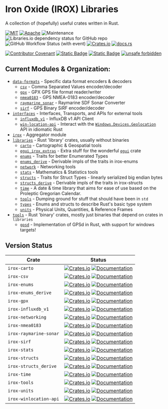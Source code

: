 Iron Oxide (IROX) Libraries
=============================
A collection of (hopefully) useful crates written in Rust.

[![MIT](https://img.shields.io/badge/license-MIT-blue.svg)](https://github.com/spmadden/irox/blob/master/LICENSE)
[![Apache](https://img.shields.io/badge/license-Apache-blue.svg)](https://github.com/spmadden/irox/blob/master/LICENSE-APACHE)
![Maintenance](https://img.shields.io/maintenance/yes/2023)
![Libraries.io dependency status for GitHub repo](https://img.shields.io/librariesio/github/spmadden/irox)
![GitHub Workflow Status (with event)](https://img.shields.io/github/actions/workflow/status/spmadden/irox/rust.yml)
[![Crates.io](https://img.shields.io/crates/v/irox)](https://crates.io/crates/irox/)
[![docs.rs](https://img.shields.io/docsrs/irox/latest)](https://docs.rs/irox/latest/irox/)

[![Contributor Covenant](https://img.shields.io/badge/Contributor%20Covenant-2.1-4baaaa.svg)](https://github.com/spmadden/irox/blob/master/CODE_OF_CONDUCT.md)
[![Static Badge](https://img.shields.io/badge/semver-2.0-blue)](https://semver.org/spec/v2.0.0.html)
[![Static Badge](https://img.shields.io/badge/conventional--commits-1.0-pink)](https://www.conventionalcommits.org/en/v1.0.0/)
[![unsafe forbidden](https://img.shields.io/badge/unsafe-forbidden-success.svg)](https://github.com/rust-secure-code/safety-dance/)

Current Modules & Organization:
-----------------

* [`data-formats`](https://github.com/spmadden/irox/blob/master/data-formats) - Specific data format encoders & decoders
    * [`csv`](https://github.com/spmadden/irox/blob/master/data-formats/csv) - Comma Separated Values encoder/decoder
    * [`gpx`](https://github.com/spmadden/irox/blob/master/data-formats/gpx) - GPX GPS file format reader/writer
    * [`nmea0183`](https://github.com/spmadden/irox/blob/master/data-formats/nmea0183) - GPS NMEA-0183 encoder/decoder
    * [`raymarine_sonar`](https://github.com/spmadden/irox/blob/master/data-formats/raymarine_sonar) - Raymarine SDF
      Sonar Converter
    * [`sirf`](https://github.com/spmadden/irox/blob/master/data-formats/sirf) - GPS Binary SiRF encoder/decoder
* [`interfaces`](https://github.com/spmadden/irox/blob/master/interfaces) - Interfaces, Transports, and APIs for
  external tools
    * [`influxdb_v1`](https://github.com/spmadden/irox/blob/master/interfaces/influxdb_v1) - InfluxDB v1 API Client
    * [`win-location-api`](https://github.com/spmadden/irox/blob/master/interfaces/win-location-api) - Interact with
      the [`Windows.Devices.Geolocation`](https://learn.microsoft.com/en-us/uwp/api/windows.devices.geolocation) API in
      idiomatic Rust
* [`irox`](https://github.com/spmadden/irox/blob/master/irox) - Aggregator module
* [`libraries`](https://github.com/spmadden/irox/blob/master/libraries) - Rust 'library' crates, usually without
  binaries
    * [`carto`](https://github.com/spmadden/irox/blob/master/libraries/carto) - Cartographic & Geospatial tools
    * [`egui_irox_extras`](https://github.com/spmadden/irox/blob/master/libraries/egui_extras) - Extra stuff for the
      wonderful [`egui`](https://github.com/emilk/egui) crate
    * [`enums`](https://github.com/spmadden/irox/blob/master/libraries/enums) - Traits for better Enumerated Types
    * [`enums_derive`](https://github.com/spmadden/irox/blob/master/libraries/enums_derive) - Derivable impls of the
      traits in irox-enums
    * [`network`](https://github.com/spmadden/irox/blob/master/libraries/network) - Networking tools
    * [`stats`](https://github.com/spmadden/irox/blob/master/libraries/stats) - Mathematics & Statistics tools
    * [`structs`](https://github.com/spmadden/irox/blob/master/libraries/structs) - Traits for Struct Types - linearly
      serialized big endian bytes
    * [`structs_derive`](https://github.com/spmadden/irox/blob/master/libraries/structs_derive) - Derivable impls of the
      traits in irox-structs
    * [`time`](https://github.com/spmadden/irox/blob/master/libraries/time) - A date & time library that aims for ease
      of use based on the Proleptic Gregorian Calendar.
    * [`tools`](https://github.com/spmadden/irox/blob/master/libraries/tools) - Dumping ground for stuff that should
      have been in `std`
    * [`types`](https://github.com/spmadden/irox/blob/master/libraries/types) - Enums and structs to describe Rust's
      basic type system
    * [`units`](https://github.com/spmadden/irox/blob/master/libraries/units) - Physical Units, Quantities, & Reference
      Frames
* [`tools`](https://github.com/spmadden/irox/blob/master/tools) - Rust 'binary' crates, mostly just binaries that depend
  on crates in `libraries`
    * [`gpsd`](https://github.com/spmadden/irox/blob/master/tools/gpsd) - Implementation of GPSd in Rust, with support
      for windows targets!

Version Status
------------------

| Crate                  | Status                                                                                                                                                                                                                           |
|------------------------|----------------------------------------------------------------------------------------------------------------------------------------------------------------------------------------------------------------------------------|
| `irox-carto`           | [![Crates.io](https://img.shields.io/crates/v/irox-carto.svg)](https://crates.io/crates/irox-carto) [![Documentation](https://docs.rs/irox-carto/badge.svg)](https://docs.rs/irox-carto)                                         |
| `irox-csv`             | [![Crates.io](https://img.shields.io/crates/v/irox-csv.svg)](https://crates.io/crates/irox-csv) [![Documentation](https://docs.rs/irox-csv/badge.svg)](https://docs.rs/irox-csv)                                                 |
| `irox-enums`           | [![Crates.io](https://img.shields.io/crates/v/irox-enums.svg)](https://crates.io/crates/irox-enums) [![Documentation](https://docs.rs/irox-enums/badge.svg)](https://docs.rs/irox-enums)                                         |
| `irox-enums_derive`    | [![Crates.io](https://img.shields.io/crates/v/irox-enums_derive.svg)](https://crates.io/crates/irox-enums_derive) [![Documentation](https://docs.rs/irox-enums_derive/badge.svg)](https://docs.rs/irox-enums_derive)             |
| `irox-gpx`             | [![Crates.io](https://img.shields.io/crates/v/irox-gpx.svg)](https://crates.io/crates/irox-gpx) [![Documentation](https://docs.rs/irox-gpx/badge.svg)](https://docs.rs/irox-gpx)                                                 |
| `irox-influxdb_v1`     | [![Crates.io](https://img.shields.io/crates/v/irox-influxdb_v1.svg)](https://crates.io/crates/irox-influxdb_v1) [![Documentation](https://docs.rs/irox-influxdb_v1/badge.svg)](https://docs.rs/irox-influxdb_v1)                 |
| `irox-networking`      | [![Crates.io](https://img.shields.io/crates/v/irox-networking.svg)](https://crates.io/crates/irox-networking) [![Documentation](https://docs.rs/irox-networking/badge.svg)](https://docs.rs/irox-networking)                     |
| `irox-nmea0183`        | [![Crates.io](https://img.shields.io/crates/v/irox-nmea0183.svg)](https://crates.io/crates/irox-nmea0183) [![Documentation](https://docs.rs/irox-nmea0183/badge.svg)](https://docs.rs/irox-nmea0183)                             |
| `irox-raymarine-sonar` | [![Crates.io](https://img.shields.io/crates/v/irox-raymarine-sonar.svg)](https://crates.io/crates/irox-raymarine-sonar) [![Documentation](https://docs.rs/irox-raymarine-sonar/badge.svg)](https://docs.rs/irox-raymarine-sonar) |
| `irox-sirf`            | [![Crates.io](https://img.shields.io/crates/v/irox-sirf.svg)](https://crates.io/crates/irox-sirf) [![Documentation](https://docs.rs/irox-sirf/badge.svg)](https://docs.rs/irox-sirf)                                             |
| `irox-stats`           | [![Crates.io](https://img.shields.io/crates/v/irox-stats.svg)](https://crates.io/crates/irox-stats) [![Documentation](https://docs.rs/irox-stats/badge.svg)](https://docs.rs/irox-stats)                                         |
| `irox-structs`         | [![Crates.io](https://img.shields.io/crates/v/irox-structs.svg)](https://crates.io/crates/irox-structs) [![Documentation](https://docs.rs/irox-structs/badge.svg)](https://docs.rs/irox-structs)                                 |
| `irox-structs_derive`  | [![Crates.io](https://img.shields.io/crates/v/irox-structs_derive.svg)](https://crates.io/crates/irox-structs_derive) [![Documentation](https://docs.rs/irox-structs_derive/badge.svg)](https://docs.rs/irox-structs_derive)     |
| `irox-time`            | [![Crates.io](https://img.shields.io/crates/v/irox-time.svg)](https://crates.io/crates/irox-time) [![Documentation](https://docs.rs/irox-time/badge.svg)](https://docs.rs/irox-time)                                             |
| `irox-tools`           | [![Crates.io](https://img.shields.io/crates/v/irox-tools.svg)](https://crates.io/crates/irox-tools) [![Documentation](https://docs.rs/irox-tools/badge.svg)](https://docs.rs/irox-tools)                                         |
| `irox-units`           | [![Crates.io](https://img.shields.io/crates/v/irox-units.svg)](https://crates.io/crates/irox-units) [![Documentation](https://docs.rs/irox-units/badge.svg)](https://docs.rs/irox-units)                                         |
| `irox-winlocation-api` | [![Crates.io](https://img.shields.io/crates/v/irox-winlocation-api.svg)](https://crates.io/crates/irox-winlocation-api) [![Documentation](https://docs.rs/irox-winlocation-api/badge.svg)](https://docs.rs/irox-winlocation-api) |

